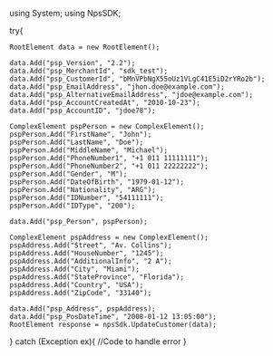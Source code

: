 using System;
using NpsSDK;

try{

    RootElement data = new RootElement();

    data.Add("psp_Version", "2.2");
    data.Add("psp_MerchantId", "sdk_test");
    data.Add("psp_CustomerId", "bMnVPbNgX55oUz1VLgC41E5iD2rYRo2b");
    data.Add("psp_EmailAddress", "jhon.doe@example.com");
    data.Add("psp_AlternativeEmailAddress", "jdoe@example.com");
    data.Add("psp_AccountCreatedAt", "2010-10-23");
    data.Add("psp_AccountID", "jdoe78");

    ComplexElement pspPerson = new ComplexElement();
    pspPerson.Add("FirstName", "John");
    pspPerson.Add("LastName", "Doe");
    pspPerson.Add("MiddleName", "Michael");
    pspPerson.Add("PhoneNumber1", "+1 011 11111111");
    pspPerson.Add("PhoneNumber2", "+1 011 22222222");
    pspPerson.Add("Gender", "M");
    pspPerson.Add("DateOfBirth", "1979-01-12");
    pspPerson.Add("Nationality", "ARG");
    pspPerson.Add("IDNumber", "54111111");
    pspPerson.Add("IDType", "200");

    data.Add("psp_Person", pspPerson);

    ComplexElement pspAddress = new ComplexElement();
    pspAddress.Add("Street", "Av. Collins");
    pspAddress.Add("HouseNumber", "1245");
    pspAddress.Add("AdditionalInfo", "2 A");
    pspAddress.Add("City", "Miami");
    pspAddress.Add("StateProvince", "Florida");
    pspAddress.Add("Country", "USA");
    pspAddress.Add("ZipCode", "33140");

    data.Add("psp_Address", pspAddress);
    data.Add("psp_PosDateTime", "2008-01-12 13:05:00");
    RootElement response = npsSdk.UpdateCustomer(data);

}
catch (Exception ex){
    //Code to handle error
}

